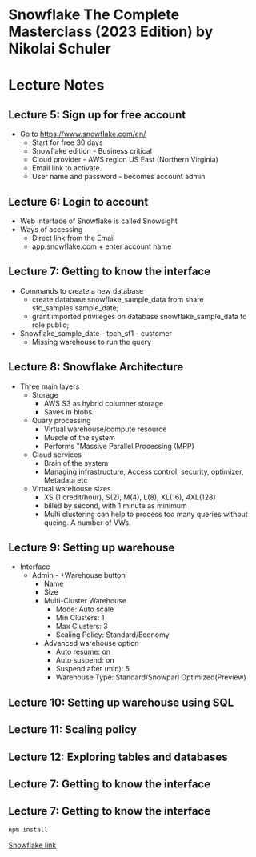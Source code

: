 # Snowflake The Complete Masterclass (2023 Edition) by Nikolai Schuler

# Lecture Notes

## Lecture 5: Sign up for free account
- Go to https://www.snowflake.com/en/
  - Start for free 30 days
  - Snowflake edition - Business critical
  - Cloud provider - AWS region US East (Northern Virginia)
  - Email link to activate
  - User name and password - becomes account admin

## Lecture 6: Login to account
- Web interface of Snowflake is called Snowsight
- Ways of accessing
  - Direct link from the Email
  - app.snowflake.com + enter account name
 
## Lecture 7: Getting to know the interface
- Commands to create a new database
  - create database snowflake_sample_data from share sfc_samples.sample_date;
  - grant imported privileges on database snowflake_sample_data to role public;
- Snowflake_sample_date - tpch_sf1 - customer
  - Missing warehouse to run the query

## Lecture 8: Snowflake Architecture
- Three main layers
  - Storage
    - AWS S3 as hybrid columner storage
    - Saves in blobs
  - Quary processing
    - Virtual warehouse/compute resource
    - Muscle of the system
    - Performs "Massive Parallel Processing (MPP)
  - Cloud services
    - Brain of the system
    - Managing infrastructure, Access control, security, optimizer, Metadata etc
  - Virtual warehouse sizes
    - XS (1 credit/hour), S(2), M(4), L(8), XL(16), 4XL(128)
    - billed by second, with 1 minute as minimum
    - Multi clustering can help to process too many queries without queing. A number of VWs.

## Lecture 9: Setting up warehouse
- Interface
  - Admin - +Warehouse button
    - Name
    - Size
    - Multi-Cluster Warehouse
      - Mode: Auto scale
      - Min Clusters: 1
      - Max Clusters: 3
      - Scaling Policy: Standard/Economy
    - Advanced warehouse option
      - Auto resume: on
      - Auto suspend: on
      - Suspend after (min): 5
      - Warehouse Type: Standard/Snowparl Optimized(Preview)  

## Lecture 10: Setting up warehouse using SQL


## Lecture 11: Scaling policy


## Lecture 12: Exploring tables and databases


## Lecture 7: Getting to know the interface


## Lecture 7: Getting to know the interface



```bash
npm install
```
[Snowflake link](https://wwww.snowflake.com)
